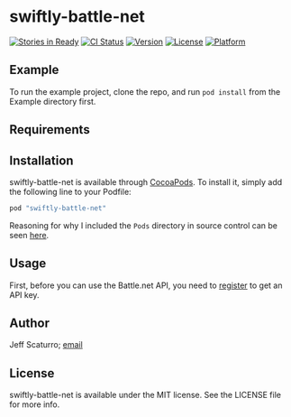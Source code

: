 # swiftly-battle-net

[![Stories in Ready](https://badge.waffle.io/JeffScaturro/swiftly-battle-net.png?label=ready&title=Ready)](http://waffle.io/JeffScaturro/swiftly-battle-net)
[![CI Status](http://img.shields.io/travis/JeffScaturro/swiftly-battle-net.svg?style=flat)](https://travis-ci.org/JeffScaturro/swiftly-battle-net)
[![Version](https://img.shields.io/cocoapods/v/swiftly-battle-net.svg?style=flat)](http://cocoapods.org/pods/swiftly-battle-net)
[![License](https://img.shields.io/cocoapods/l/swiftly-battle-net.svg?style=flat)](http://cocoapods.org/pods/swiftly-battle-net)
[![Platform](https://img.shields.io/cocoapods/p/swiftly-battle-net.svg?style=flat)](http://cocoapods.org/pods/swiftly-battle-net)

## Example

To run the example project, clone the repo, and run `pod install` from the Example directory first.

## Requirements

## Installation

swiftly-battle-net is available through [CocoaPods](http://cocoapods.org). To install
it, simply add the following line to your Podfile:

```ruby
pod "swiftly-battle-net"
```

Reasoning for why I included the `Pods` directory in source control can be seen [here](https://guides.cocoapods.org/using/using-cocoapods.html#should-i-check-the-pods-directory-into-source-control).

## Usage

First, before you can use the Battle.net API, you need to [register](https://dev.battle.net/apps/mykeys) to get an API key.



## Author

Jeff Scaturro; [email](mailto:jeff@jeffscaturro.com)

## License

swiftly-battle-net is available under the MIT license. See the LICENSE file for more info.

